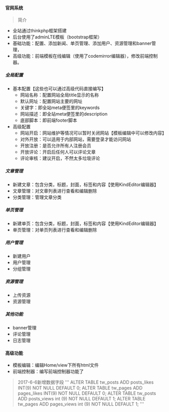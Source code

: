 #### 官网系统

> 简介

* 全站通过thinkphp框架搭建
* 后台使用了adminLTE模板（bootstrap框架）
* 基础功能：配置、添加新闻、单页管理、添加用户、资源管理和banner管理，
* 高级功能：前端模板在线编辑（使用了codemirror编辑器），修改前端控制器。

##### 全局配置

* 基本配置【这些也可以通过高级代码直接编写】
    * 网站名称：配置网站全局title显示的名称
    * 默认网址：配置网站主要的网址
    * 关键字：即全站meta便签里的keywords
    * 网站描述：即全站meta便签里的description
    * 底部脚本：即前端footer脚本
* 高级配置
    * 网站开启：网站维护等情况可以暂时关闭网站【模板编辑中可以修改内容】
    * 对外开放：可以适用于内部网站，需要登录才能访问网站
    * 开放注册：是否允许所有人注册会员
    * 开放评论：开启后任何人可以评论文章
    * 评论审核：建议开启，不然太多垃圾评论 

##### 文章管理

* 新建文章：包含分类，标题，封面，标签和内容【使用KindEditor编辑器】
* 文章管理：对文章列表进行查看和编辑删除
* 分类管理：管理文章分类

##### 单页管理

* 新建单页：包含分类，标题，封面，标签和内容【使用KindEditor编辑器】
* 单页管理：对单页列表进行查看和编辑删除

##### 用户管理

* 新建用户
* 用户管理
* 分组管理

##### 资源管理

* 上传资源
* 资源管理

##### 其他功能

* banner管理
* 评论管理
* 日志管理

#### 高级功能
* 模板编辑：编辑Home/view下所有html文件
* 前端控制器：编写前端控制器功能了

> 2017-6-6新增数据字段
'''
ALTER TABLE tw_posts ADD posts_likes INT(9) NOT NULL DEFAULT 0;
ALTER TABLE tw_pages ADD pages_likes INT(9) NOT NULL DEFAULT 0;
ALTER TABLE tw_posts ADD posts_views int (9) NOT NULL DEFAULT 1;
ALTER TABLE tw_pages ADD pages_views int (9) NOT NULL DEFAULT 1;
'''
